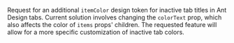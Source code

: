 Request for an additional `itemColor` design token for inactive tab titles in Ant Design tabs. Current solution involves changing the `colorText` prop, which also affects the color of `items` props' children. The requested feature will allow for a more specific customization of inactive tab colors.
